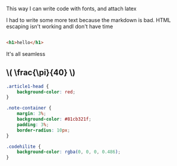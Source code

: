 This way I can write code with fonts, and attach latex

I had to write some more text
because the markdown is bad. HTML escaping isn't working andI don't have time

```html

<h1>hello</h1>
```
It's all seamless

## \\( \frac{\pi}{40} \\)

```css
.article1-head {
    background-color: red;
}

.note-container {
    margin: 3%;
    background-color: #81cb321f;
    padding: 3%;
    border-radius: 10px;
}

.codehilite {
    background-color: rgba(0, 0, 0, 0.486);
}

```
